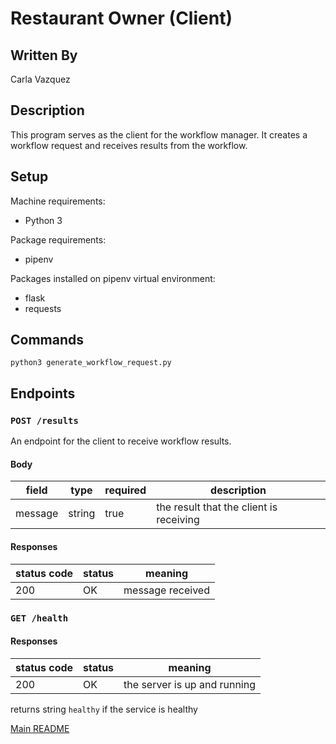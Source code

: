 # Restaurant Owner (Client)

## Written By
Carla Vazquez

## Description
This program serves as the client for the workflow manager. It creates a workflow request and receives results from the workflow. 

## Setup
Machine requirements:
* Python 3

Package requirements:
* pipenv

Packages installed on pipenv virtual environment:
* flask
* requests

## Commands
```
python3 generate_workflow_request.py
```

## Endpoints

### `POST /results`

An endpoint for the client to receive workflow results.

#### Body

| field | type | required | description |
|-------|------|----|---|
| message| string | true | the result that the client is receiving|

#### Responses
| status code | status | meaning|
|---|---|---|
|200| OK | message received|

### `GET /health`

#### Responses
| status code | status | meaning|
|---|---|---|
|200| OK | the server is up and running|

returns string `healthy` if the service is healthy

[Main README](https://github.com/CPVazquez/CS6343)